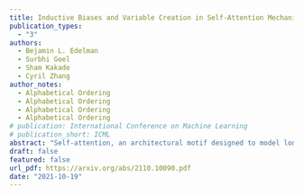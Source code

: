 ```yaml
---
title: Inductive Biases and Variable Creation in Self-Attention Mechanisms
publication_types:
  - "3"
authors:
  - Bejamin L. Edelman
  - Surbhi Goel
  - Sham Kakade
  - Cyril Zhang
author_notes:
  - Alphabetical Ordering
  - Alphabetical Ordering
  - Alphabetical Ordering
  - Alphabetical Ordering
# publication: International Conference on Machine Learning
# publication_short: ICML
abstract: "Self-attention, an architectural motif designed to model long-range interactions in sequential data, has driven numerous recent breakthroughs in natural language processing and beyond. This work provides a theoretical analysis of the inductive biases of self-attention modules, where our focus is to rigorously establish which functions and long-range dependencies self-attention blocks prefer to represent. Our main result shows that bounded-norm Transformer layers create sparse variables: they can represent sparse functions of the input sequence, with sample complexity scaling only logarithmically with the context length. Furthermore, we propose new experimental protocols to support this analysis and to guide the practice of training Transformers, built around the large body of work on provably learning sparse Boolean functions."
draft: false
featured: false
url_pdf: https://arxiv.org/abs/2110.10090.pdf
date: "2021-10-19"
---
```

